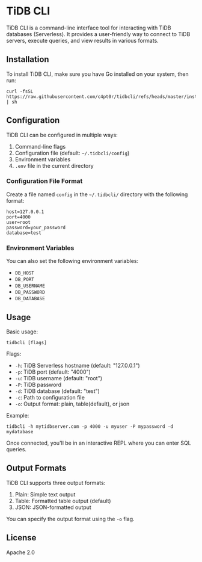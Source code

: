 # TiDB CLI

TiDB CLI is a command-line interface tool for interacting with TiDB databases (Serverless). It provides a user-friendly way to connect to TiDB servers, execute queries, and view results in various formats.

## Installation

To install TiDB CLI, make sure you have Go installed on your system, then run:

```
curl -fsSL https://raw.githubusercontent.com/c4pt0r/tidbcli/refs/heads/master/install.sh | sh
```

## Configuration

TiDB CLI can be configured in multiple ways:

1. Command-line flags
2. Configuration file (default: `~/.tidbcli/config`)
3. Environment variables
4. `.env` file in the current directory

### Configuration File Format

Create a file named `config` in the `~/.tidbcli/` directory with the following format:

```
host=127.0.0.1
port=4000
user=root
password=your_password
database=test
```

### Environment Variables

You can also set the following environment variables:

- `DB_HOST`
- `DB_PORT`
- `DB_USERNAME`
- `DB_PASSWORD`
- `DB_DATABASE`

## Usage

Basic usage:

```
tidbcli [flags]
```

Flags:

- `-h`: TiDB Serverless hostname (default: "127.0.0.1")
- `-p`: TiDB port (default: "4000")
- `-u`: TiDB username (default: "root")
- `-P`: TiDB password
- `-d`: TiDB database (default: "test")
- `-c`: Path to configuration file
- `-o`: Output format: plain, table(default), or json

Example:

```
tidbcli -h mytidbserver.com -p 4000 -u myuser -P mypassword -d mydatabase
```

Once connected, you'll be in an interactive REPL where you can enter SQL queries.

## Output Formats

TiDB CLI supports three output formats:

1. Plain: Simple text output
2. Table: Formatted table output (default)
3. JSON: JSON-formatted output

You can specify the output format using the `-o` flag.

## License

Apache 2.0
